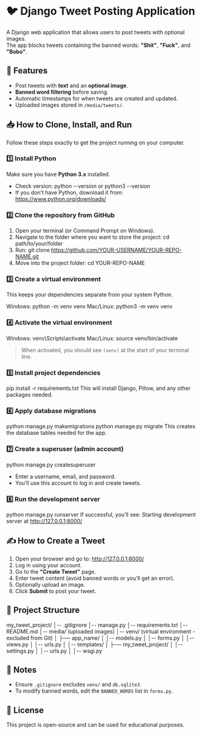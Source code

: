 # 🐦 Django Tweet Posting Application

A Django web application that allows users to post tweets with optional images.  
The app blocks tweets containing the banned words: **"Shit"**, **"Fuck"**, and **"Bobo"**.

## 📌 Features
- Post tweets with **text** and an **optional image**.
- **Banned word filtering** before saving.
- Automatic timestamps for when tweets are created and updated.
- Uploaded images stored in `/media/tweets/`.

## 📥 How to Clone, Install, and Run

Follow these steps exactly to get the project running on your computer.

### 1️⃣ Install Python
Make sure you have **Python 3.x** installed.
- Check version:
  python --version
  or
  python3 --version
- If you don’t have Python, download it from:  
  https://www.python.org/downloads/

### 2️⃣ Clone the repository from GitHub
1. Open your terminal (or Command Prompt on Windows).
2. Navigate to the folder where you want to store the project:
   cd path/to/your/folder
3. Run:
   git clone https://github.com/YOUR-USERNAME/YOUR-REPO-NAME.git
4. Move into the project folder:
   cd YOUR-REPO-NAME

### 3️⃣ Create a virtual environment
This keeps your dependencies separate from your system Python.

Windows:
  python -m venv venv
Mac/Linux:
  python3 -m venv venv

### 4️⃣ Activate the virtual environment
Windows:
  venv\Scripts\activate
Mac/Linux:
  source venv/bin/activate
> When activated, you should see `(venv)` at the start of your terminal line.

### 5️⃣ Install project dependencies
  pip install -r requirements.txt
This will install Django, Pillow, and any other packages needed.

### 6️⃣ Apply database migrations
  python manage.py makemigrations
  python manage.py migrate
This creates the database tables needed for the app.

### 7️⃣ Create a superuser (admin account)
  python manage.py createsuperuser
- Enter a username, email, and password.
- You’ll use this account to log in and create tweets.

### 8️⃣ Run the development server
  python manage.py runserver
If successful, you’ll see:
  Starting development server at http://127.0.0.1:8000/

## ✍️ How to Create a Tweet
1. Open your browser and go to:
   http://127.0.0.1:8000/
2. Log in using your account.
3. Go to the **"Create Tweet"** page.
4. Enter tweet content (avoid banned words or you’ll get an error).
5. Optionally upload an image.
6. Click **Submit** to post your tweet.

## 📂 Project Structure
my_tweet_project/
│-- .gitignore
│-- manage.py
│-- requirements.txt
│-- README.md
│-- media/            (uploaded images)
│-- venv/             (virtual environment - excluded from Git)
│
├── app_name/
│   │-- models.py
│   │-- forms.py
│   │-- views.py
│   │-- urls.py
│   │-- templates/
│
├── my_tweet_project/
│   │-- settings.py
│   │-- urls.py
│   │-- wsgi.py

## 📌 Notes
- Ensure `.gitignore` excludes `venv/` and `db.sqlite3`.
- To modify banned words, edit the `BANNED_WORDS` list in `forms.py`.

## 📜 License
This project is open-source and can be used for educational purposes.
